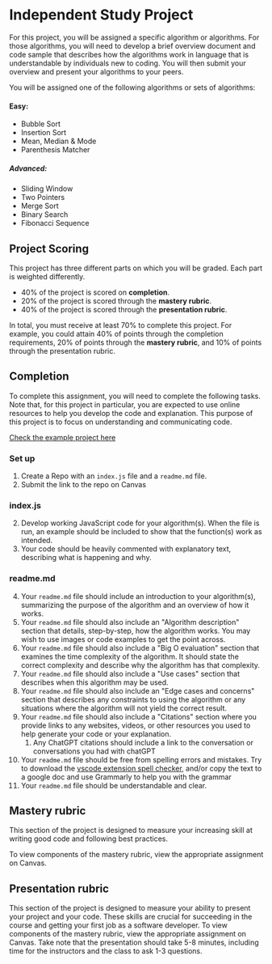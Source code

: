 # Independent Study Project

For this project, you will be assigned a specific algorithm or algorithms. For those algorithms, you will need to develop a brief overview document and code sample that describes how the algorithms work in language that is understandable by individuals new to coding. You will then submit your overview and present your algorithms to your peers.

You will be assigned one of the following algorithms or sets of algorithms:

#### Easy:

- Bubble Sort
- Insertion Sort
- Mean, Median & Mode
- Parenthesis Matcher

##### Advanced:

- Sliding Window
- Two Pointers
- Merge Sort
- Binary Search
- Fibonacci Sequence

## Project Scoring

This project has three different parts on which you will be graded. Each part is weighted differently.

- 40% of the project is scored on **completion**.
- 20% of the project is scored through the **mastery rubric**.
- 40% of the project is scored through the **presentation rubric**.

In total, you must receive at least 70% to complete this project. For example, you could attain 40% of points through the completion requirements, 20% of points through the **mastery rubric**, and 10% of points through the presentation rubric.

## Completion

To complete this assignment, you will need to complete the following tasks. Note that, for this project in particular, you are expected to use online resources to help you develop the code and explanation. This purpose of this project is to focus on understanding and communicating code.

[Check the example project here](https://github.com/10-6-pursuit/independent-study-project-example)

### Set up

1. Create a Repo with an `index.js` file and a `readme.md` file.
1. Submit the link to the repo on Canvas

### index.js

2. Develop working JavaScript code for your algorithm(s). When the file is run, an example should be included to show that the function(s) work as intended.
1. Your code should be heavily commented with explanatory text, describing what is happening and why.

### readme.md

4. Your `readme.md` file should include an introduction to your algorithm(s), summarizing the purpose of the algorithm and an overview of how it works.
1. Your `readme.md` file should also include an "Algorithm description" section that details, step-by-step, how the algorithm works. You may wish to use images or code examples to get the point across.
1. Your `readme.md` file should also include a "Big O evaluation" section that examines the time complexity of the algorithm. It should state the correct complexity and describe why the algorithm has that complexity.
1. Your `readme.md` file should also include a "Use cases" section that describes when this algorithm may be used.
1. Your `readme.md` file should also include an "Edge cases and concerns" section that describes any constraints to using the algorithm or any situations where the algorithm will not yield the correct result.
1. Your `readme.md` file should also include a "Citations" section where you provide links to any websites, videos, or other resources you used to help generate your code or your explanation.
   1. Any ChatGPT citations should include a link to the conversation or conversations you had with chatGPT
1. Your `readme.md` file should be free from spelling errors and mistakes. Try to download the [vscode extension spell checker](https://marketplace.visualstudio.com/items?itemName=streetsidesoftware.code-spell-checker), and/or copy the text to a google doc and use Grammarly to help you with the grammar
1. Your `readme.md` file should be understandable and clear.

## Mastery rubric

This section of the project is designed to measure your increasing skill at writing good code and following best practices.

To view components of the mastery rubric, view the appropriate assignment on Canvas.

## Presentation rubric

This section of the project is designed to measure your ability to present your project and your code. These skills are crucial for succeeding in the course and getting your first job as a software developer. To view components of the mastery rubric, view the appropriate assignment on Canvas. Take note that the presentation should take 5-8 minutes, including time for the instructors and the class to ask 1-3 questions.
